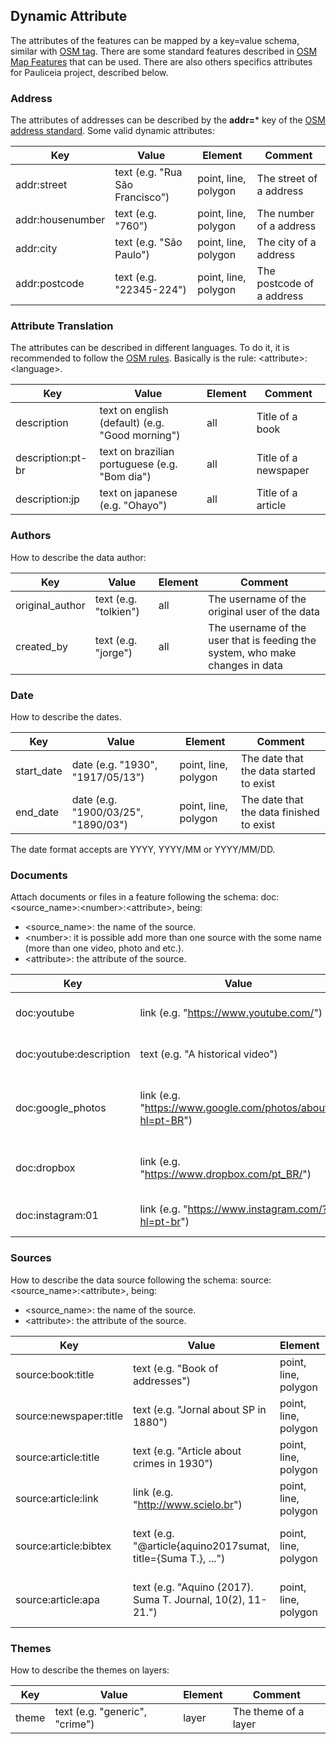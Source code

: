 ## Dynamic Attribute

The attributes of the features can be mapped by a key=value schema, similar with [OSM tag](http://wiki.openstreetmap.org/wiki/Tags).
There are some standard features described in [OSM Map Features](http://wiki.openstreetmap.org/wiki/Map_Features) that can be used.
There are also others specifics attributes for Pauliceia project, described below.


### Address

The attributes of addresses can be described by the **addr=*** key of the [OSM address standard](http://wiki.openstreetmap.org/wiki/Key:addr). Some valid dynamic attributes:

| Key                            | Value                               | Element                   | Comment                                                      |
| ------------------------------ | ----------------------------------- | ------------------------- | ------------------------------------------------------------ |
| addr:street                    | text (e.g. "Rua São Francisco")     | point, line, polygon      | The street of a address                                      |
| addr:housenumber               | text (e.g. "760")                   | point, line, polygon      | The number of a address                                      |
| addr:city                      | text (e.g. "São Paulo")             | point, line, polygon      | The city of a address                                        |
| addr:postcode                  | text (e.g. "22345-224")             | point, line, polygon      | The postcode of a address                                    |


### Attribute Translation

The attributes can be described in different languages. To do it, it is recommended to follow the [OSM rules](http://wiki.openstreetmap.org/wiki/Wiki_Translation). Basically is the rule: \<attribute>:\<language>.

| Key                            | Value                                                        | Element                   | Comment                                       |
| ------------------------------ | ------------------------------------------------------------ | ------------------------- | --------------------------------------------- |
| description                    | text on english (default) (e.g. "Good morning")              | all                       | Title of a book                               |
| description:pt-br              | text on brazilian portuguese (e.g. "Bom dia")                | all                       | Title of a newspaper                          |
| description:jp                 | text on japanese (e.g. "Ohayo")                              | all                       | Title of a article                            |


### Authors

How to describe the data author:

| Key                            | Value                               | Element                   | Comment                                                                          |
| ------------------------------ | ----------------------------------- | ------------------------- | -------------------------------------------------------------------------------- |
| original_author                | text (e.g. "tolkien")               | all                       | The username of the original user of the data                                    |
| created_by                     | text (e.g. "jorge")                 | all                       | The username of the user that is feeding the system, who make changes in data    |


### Date

How to describe the dates.

| Key                            | Value                               | Element                   | Comment                                                      |
| ------------------------------ | ----------------------------------- | ------------------------- | ------------------------------------------------------------ |
| start_date                     | date (e.g. "1930", "1917/05/13")    | point, line, polygon      | The date that the data started to exist                      |
| end_date                       | date (e.g. "1900/03/25", "1890/03") | point, line, polygon      | The date that the data finished to exist                     |

The date format accepts are YYYY, YYYY/MM or YYYY/MM/DD.


### Documents

Attach documents or files in a feature following the schema: doc:<source_name>:\<number>:\<attribute>, being:
- <source_name>: the name of the source.
- \<number>: it is possible add more than one source with the some name (more than one video, photo and etc.).
- \<attribute>: the attribute of the source.

| Key                            | Value                                                             | Element                   | Comment                                            |
| ------------------------------ | ----------------------------------------------------------------- | ------------------------- | -------------------------------------------------- |
| doc:youtube                    | link (e.g. "https://www.youtube.com/")                            | point, line, polygon      | Web link for a video                               |
| doc:youtube:description        | text (e.g. "A historical video")                                  | point, line, polygon      | A textual description of web link                  |
| doc:google_photos              | link (e.g. "https://www.google.com/photos/about/?hl=pt-BR")       | point, line, polygon      | Web link for a photos or album of photos           |
| doc:dropbox                    | link (e.g. "https://www.dropbox.com/pt_BR/")                      | point, line, polygon      | Web link for a dropbox repository                  |
| doc:instagram:01               | link (e.g. "https://www.instagram.com/?hl=pt-br")                 | point, line, polygon      | The first web link for a photo                     |


### Sources

How to describe the data source following the schema: source:<source_name>:\<attribute>, being:
- <source_name>: the name of the source.
- \<attribute>: the attribute of the source.

| Key                            | Value                                                        | Element                   | Comment                                       |
| ------------------------------ | ------------------------------------------------------------ | ------------------------- | --------------------------------------------- |
| source\:book:title             | text (e.g. "Book of addresses")                              | point, line, polygon      | Title of a book                               |
| source\:newspaper:title        | text (e.g. "Jornal about SP in 1880")                        | point, line, polygon      | Title of a newspaper                          |
| source:article:title           | text (e.g. "Article about crimes in 1930")                   | point, line, polygon      | Title of a article                            |
| source:article:link            | link (e.g. "http://www.scielo.br")                           | point, line, polygon      | Web link of a article                         |
| source:article:bibtex          | text (e.g. "@article{aquino2017sumat, title={Suma T.}, ...") | point, line, polygon      | Reference of the article on Bibtex            |
| source:article:apa             | text (e.g. "Aquino (2017). Suma T. Journal, 10(2), 11-21.")  | point, line, polygon      | Reference of the article on APA               |


### Themes

How to describe the themes on layers:

| Key                            | Value                               | Element                   | Comment                                                      |
| ------------------------------ | ----------------------------------- | ------------------------- | ------------------------------------------------------------ |
| theme                          | text (e.g. "generic", "crime")      | layer                     | The theme of a layer                                         |


<!-- ### Map vectorization -->

<!-- How to describe when the data is provide by map vectorization: -->

<!-- | Key                            | Value                               | Element                   | Comment                                                      | -->
<!-- | ------------------------------ | ----------------------------------- | ------------------------- | ------------------------------------------------------------ | -->
<!-- | map_vectorization              | boolean (e.g. "true" or "false")    | line, polygon             | If the data was created by a map vectorization               | -->
